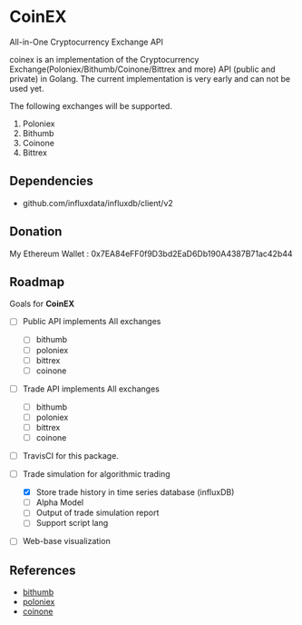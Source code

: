 # CoinEX
All-in-One Cryptocurrency Exchange API

coinex is an implementation of the Cryptocurrency Exchange(Poloniex/Bithumb/Coinone/Bittrex and more) API (public and private) in Golang. 
The current implementation is very early and can not be used yet.

The following exchanges will be supported.
1. Poloniex
2. Bithumb
3. Coinone
4. Bittrex

## Dependencies  
 - github.com/influxdata/influxdb/client/v2
 
## Donation
My Ethereum Wallet :
0x7EA84eFF0f9D3bd2EaD6Db190A4387B71ac42b44

## Roadmap
Goals for **CoinEX**

- [ ] Public API implements All exchanges
  - [ ] bithumb
  - [ ] poloniex
  - [ ] bittrex
  - [ ] coinone
  
- [ ] Trade API implements All exchanges
  - [ ] bithumb
  - [ ] poloniex
  - [ ] bittrex
  - [ ] coinone
  
- [ ] TravisCI for this package.

- [ ] Trade simulation for algorithmic trading
  - [x] Store trade history in time series database (influxDB)
  - [ ] Alpha Model
  - [ ] Output of trade simulation report
  - [ ] Support script lang
  
- [ ] Web-base visualization
## References
- [bithumb](https://www.bithumb.com/u1/US127)
- [poloniex](https://poloniex.com/support/api/)
- [coinone](http://doc.coinone.co.kr)